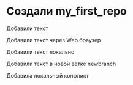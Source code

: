 # Создали my_first_repo

Добавили текст

Добавили текст через Web браузер

 Добавили текст локально

 Добавили текст в новой ветке newbranch

 Добавила локальный конфликт
 
